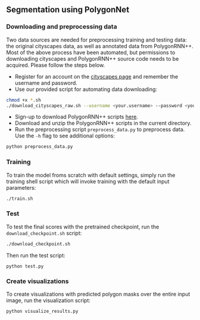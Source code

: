 ## Segmentation using PolygonNet

### Downloading and preprocessing data
Two data sources are needed for preprocessing training and testing data: the original cityscapes data, as well as annotated data from PolygonRNN++. Most of the above process have been automated, but permissions to downloading cityscapes and PolygonRNN++ source code needs to be acquired. Please follow the steps below.
* Register for an account on the [cityscapes page](https://www.cityscapes-dataset.com/register/) and remember the username and password.
* Use our provided script for automating data downloading:
``` bash
chmod +x *.sh
./download_cityscapes_raw.sh --username <your.username> --password <your.password>
```
* Sign-up to download PolygonRNN++ scripts [here](http://www.cs.toronto.edu/polyrnn/code_signup/).
* Download and unzip the PolygonRNN++ scripts in the current directory.
* Run the preprocessing script `preprocess_data.py` to preprocess data. Use the `-h` flag to see additional options:
```bash
python preprocess_data.py
```

### Training
To train the model froms scratch with default settings, simply run the training shell script which will invoke training with the default input parameters:
```bash
./train.sh
```

### Test
To test the final scores with the pretrained checkpoint, run the `download_checkpoint.sh` script:
```bash
./download_checkpoint.sh
```
Then run the test script:
```
python test.py
```

### Create visualizations
To create visualizations with predicted polygon masks over the entire input image, run the visualization script:
```
python visualize_results.py
```